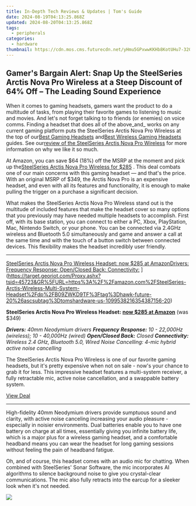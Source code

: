 ```yaml
---
title: In-Depth Tech Reviews & Updates | Tom's Guide
date: 2024-08-19T04:13:25.868Z
updated: 2024-08-20T04:13:25.868Z
tags:
  - peripherals
categories:
  - hardware
thumbnail: https://cdn.mos.cms.futurecdn.net/yHmu5GPxwwKKHb8KotUHu7-320-80.jpg
---
```


## Gamer's Bargain Alert: Snap Up the SteelSeries Arctis Nova Pro Wireless at a Steep Discount of 64% Off – The Leading Sound Experience

When it comes to gaming headsets, gamers want the product to do a multitude of tasks, from playing their favorite games to listening to music and movies. And let's not forget talking to to friends (or enemies) on voice comms. Finding a headset that does all of the above_and_ works on any current gaming platform puts the SteelSeries Arctis Nova Pro Wireless at the top of our[Best Gaming Headsets](https://tools.techidaily.com) and[Best Wireless Gaming Headsets](https://tools.techidaily.com) guides. See our[review of the SteelSeries Arctis Nova Pro Wireless](https://tools.techidaily.com) for more information on why we like it so much.

 At Amazon, you can save $64 (18%) off the MSRP at the moment and pick up the[SteelSeries Arctis Nova Pro Wireless for $285](<https://target.georiot.com/Proxy.ashx?tsid=45723&GR%5FURL=https%3A%2F%2Famazon.com%2FSteelSeries-Arctis-Wireless-Multi-System-Headset%2Fdp%2FB09ZWKD9TF%3Ftag%3Dhawk-future-20%26ascsubtag%3Dtomshardware-us-1458514110352131970-20>) . This deal combats one of our main concerns with this gaming headset — and that's the price. With an original MSRP of $349, the Arctis Nova Pro is an expensive headset, and even with all its features and functionality, it is enough to make pulling the trigger on a purchase a significant decision.

 What makes the SteelSeries Arctis Nova Pro Wireless stand out is the multitude of included features that make the headset cover so many options that you previously may have needed multiple headsets to accomplish. First off, with its base station, you can connect to either a PC, Xbox, PlayStation, Mac, Nintendo Switch, or your phone. You can be connected via 2.4GHz wireless and Bluetooth 5.0 simultaneously and game and answer a call at the same time and with the touch of a button switch between connected devices. This flexibility makes the headset incredibly user friendly.

---

[SteelSeries Arctis Nova Pro Wireless Headset:&nbsp;now $285 at AmazonDrivers:  Frequency Response: Open/Closed Back:  Connectivity:](https://cdn.mos.cms.futurecdn.net/KSJA9T2gDKqu5C8wXLidgD-200-100.jpg "SteelSeries Arctis Nova Pro Wireless Headset:&nbsp;now $285 at AmazonDrivers:  Frequency Response: Open/Closed Back:  Connectivity:") ](https://target.georiot.com/Proxy.ashx?tsid=45723&GR%5FURL=https%3A%2F%2Famazon.com%2FSteelSeries-Arctis-Wireless-Multi-System-Headset%2Fdp%2FB09ZWKD9TF%3Ftag%3Dhawk-future-20%26ascsubtag%3Dtomshardware-us-1099538216354387156-20)

**SteelSeries Arctis Nova Pro Wireless Headset:** [**now $285 at Amazon**](https://target.georiot.com/Proxy.ashx?tsid=45723&GR%5FURL=https%3A%2F%2Famazon.com%2FSteelSeries-Arctis-Wireless-Multi-System-Headset%2Fdp%2FB09ZWKD9TF%3Ftag%3Dhawk-future-20%26ascsubtag%3Dtomshardware-us-1250011226344724008-20) (was $349)  
  
_**Drivers:**_ _40mm Neodymium drivers_
 _**Frequency**_ _**Response:**_ _10 - 22,000Hz (wireless); 10 - 40,000Hz (wired)_
 _**Open/Closed Back:**_ _Closed_ _**Connectivity:**_   _Wireless 2.4 GHz, Bluetooth 5.0, Wired_
 _Noise Cancelling: 4-mic hybrid active noise cancelling_
  
 The SteelSeries Arctis Nova Pro Wireless is one of our favorite gaming headsets, but it's pretty expensive when not on sale - now's your chance to grab it for less. This impressive headset features a multi-system receiver, a fully retractable mic, active noise cancellation, and a swappable battery system.

[View Deal](https://target.georiot.com/Proxy.ashx?tsid=45723&GR%5FURL=https%3A%2F%2Famazon.com%2FSteelSeries-Arctis-Wireless-Multi-System-Headset%2Fdp%2FB09ZWKD9TF%3Ftag%3Dhawk-future-20%26ascsubtag%3Dtomshardware-us-1099538216354387156-20)

---

 High-fidelity 40mm Neodymium drivers provide sumptuous sound and clarity, with active noise canceling increasing your audio pleasure - especially in noisier environments. Dual batteries enable you to have one battery on charge at all times, essentially giving you infinite battery life, which is a major plus for a wireless gaming headset, and a comfortable headband means you can wear the headset for long gaming sessions without feeling the pain of headband fatigue.

 Oh, and of course, this headset comes with an audio mic for chatting. When combined with SteelSeries' Sonar Software, the mic incorporates AI algorithms to silence background noise to give you crystal-clear communications. The mic also fully retracts into the earcup for a sleeker look when it's not needed.

<ins class="adsbygoogle"
     style="display:block"
     data-ad-format="autorelaxed"
     data-ad-client="ca-pub-7571918770474297"
     data-ad-slot="1223367746"></ins>



<ins class="adsbygoogle"
     style="display:block"
     data-ad-client="ca-pub-7571918770474297"
     data-ad-slot="8358498916"
     data-ad-format="auto"
     data-full-width-responsive="true"></ins>



<!-- affiliate ads begin -->
<a href="https://store.revouninstaller.com/order/checkout.php?PRODS=27889512&QTY=1&AFFILIATE=108875&CART=1"><img src="https://secure.avangate.com/images/merchant/4282ec8de8c9be897e7aff4aa231b1a4/728__90.jpg" border="0"></a>
<!-- affiliate ads end -->